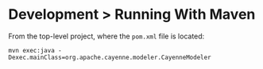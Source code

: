 # Development > Running With Maven

From the top-level project, where the `pom.xml` file is located:

`mvn exec:java -Dexec.mainClass=org.apache.cayenne.modeler.CayenneModeler`
